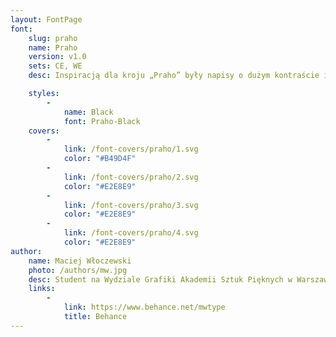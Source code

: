 ```yaml
---
layout: FontPage
font:
    slug: praho
    name: Praho
    version: v1.0
    sets: CE, WE
    desc: Inspiracją dla kroju „Praho” były napisy o dużym kontraście i wąskiej formie występujące w Warszawie w czasach PRL-u. Projekt „Praho” przetwarza i odnawia charakterystyczne uliczne formy liter, tworząc zupełnie nowy i wpółczesny krój, który jednak posiada mocny lokalny charakter.

    styles:
        -
            name: Black
            font: Praho-Black
    covers:
        -
            link: /font-covers/praho/1.svg
            color: "#B49D4F"
        -
            link: /font-covers/praho/2.svg
            color: "#E2E8E9"
        -
            link: /font-covers/praho/3.svg
            color: "#E2E8E9"
        -
            link: /font-covers/praho/4.svg
            color: "#E2E8E9"
author:
    name: Maciej Włoczewski
    photo: /authors/mw.jpg
    desc: Student na Wydziale Grafiki Akademii Sztuk Pięknych w Warszawie. Zajmuję się projektowaniem krojów pisma oraz fotografią.
    links:
        -
            link: https://www.behance.net/mwtype
            title: Behance
---
```

